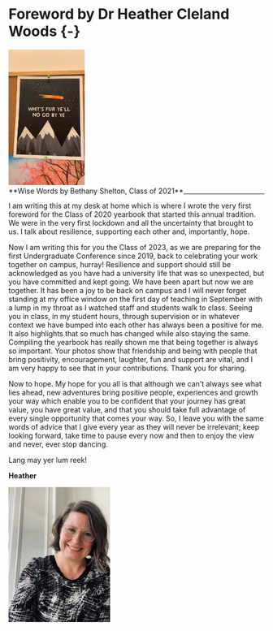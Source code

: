# Foreword by Dr Heather Cleland Woods {-}

<div align = "left">
<img width = 150px; src="images/Bethany_Shelton 1.PNG"> 
<br>
<span style = "float: left;">**Wise Words by Bethany Shelton, Class of 2021**</span>
</div>

---
I am writing this at my desk at home which is where I wrote the very first foreword for the Class of 2020 yearbook that started this annual tradition. We were in the very first lockdown and all the uncertainty that brought to us. I talk about resilience, supporting each other and, importantly, hope.  

Now I am writing this for you the Class of 2023, as we are preparing for the first Undergraduate Conference since 2019, back to celebrating your work together on campus, hurray! Resilience and support should still be acknowledged as you have had a university life that was so unexpected, but you have committed and kept going. We have been apart but now we are together. It has been a joy to be back on campus and I will never forget standing at my office window on the first day of teaching in September with a lump in my throat as I watched staff and students walk to class. Seeing you in class, in my student hours, through supervision or in whatever context we have bumped into each other has always been a positive for me. It also highlights that so much has changed while also staying the same. Compiling the yearbook has really shown me that being together is always so important. Your photos show that friendship and being with people that bring positivity, encouragement, laughter, fun and support are vital, and I am very happy to see that in your contributions. Thank you for sharing. 

Now to hope. My hope for you all is that although we can’t always see what lies ahead, new adventures bring positive people, experiences and growth your way which enable you to be confident that your journey has great value, you have great value, and that you should take full advantage of every single opportunity that comes your way. So, I leave you with the same words of advice that I give every year as they will never be irrelevant; keep looking forward, take time to pause every now and then to enjoy the view and never, ever stop dancing. 

Lang may yer lum reek!

**Heather**

<img src="images/HCW_March2023.jpg" style="width: 200px; float: centre;">
